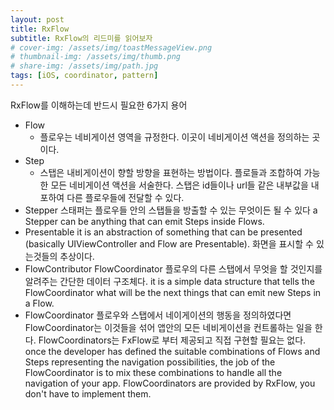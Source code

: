 ```yaml
---
layout: post
title: RxFlow
subtitle: RxFlow의 리드미를 읽어보자
# cover-img: /assets/img/toastMessageView.png
# thumbnail-img: /assets/img/thumb.png
# share-img: /assets/img/path.jpg
tags: [iOS, coordinator, pattern]
---
```


RxFlow를 이해하는데 반드시 필요한 6가지 용어
* Flow
    * 플로우는 네비게이션 영역을 규정한다. 이곳이 네비게이션 액션을 정의하는 곳이다.
* Step
    * 스탭은 내비게이션이 향할 방향을 표현하는 방법이다. 플로들과 조합하여 가능한 모든 네비게이션 액션을 서술한다. 스탭은 id들이나 url들 같은 내부값을 내포하여 다른 플로우들에 전달할 수 있다.
* Stepper
    스태퍼는 플로우들 안의 스탭들을 방출할 수 있는 무엇이든 될 수 있다 
    a Stepper can be anything that can emit Steps inside Flows.
* Presentable
    it is an abstraction of something that can be presented (basically UIViewController and Flow are Presentable).
    화면을 표시할 수 있는것들의 추상이다.
* FlowContributor
    FlowCoordinator 플로우의 다른 스탭에서 무엇을 할 것인지를 알려주는 간단한 데이터 구조체다. 
    it is a simple data structure that tells the FlowCoordinator what will be the next things that can emit new Steps in a Flow.
* FlowCoordinator
    플로우와 스탭에서 네이게이션의 행동을 정의하였다면 FlowCoordinator는 이것들을 섞어 앱안의 모든 네비게이션을 컨트롤하는 일을 한다.
    FlowCoordinators는 FxFlow로 부터 제공되고 직접 구현할 필요는 없다.
    once the developer has defined the suitable combinations of Flows and Steps representing the navigation possibilities, the job of the FlowCoordinator is to mix these combinations to handle all the navigation of your app. FlowCoordinators are provided by RxFlow, you don't have to implement them.
